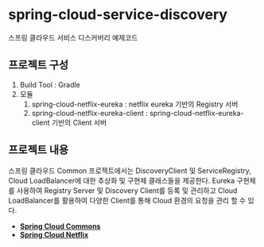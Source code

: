 # spring-cloud-service-discovery
스프링 클라우드 서비스 디스커버리 예제코드

## 프로젝트 구성
1. Build Tool : Gradle
2. 모듈
    1. spring-cloud-netflix-eureka : netflix eureka 기반의 Registry 서버
    2. spring-cloud-netflix-eureka-client : spring-cloud-netflix-eureka-client 기반의 Client 서버
    
## 프로젝트 내용
스프링 클라우드 Common 프로젝트에서는 DiscoveryClient 및 ServiceRegistry, Cloud LoadBalancer에 대한 추상화 및 구현체 클래스들을 제공한다.
Eureka 구현체를 사용하여 Registry Server 및 Discovery Client를 등록 및 관리하고 Cloud LoadBalancer를 활용하여 다양한 Client를 통해 Cloud 환경의 요청을 관리 할 수 있다. 
- [**Spring Cloud Commons**](https://spring.io/projects/spring-cloud-commons)
- [**Spring Cloud Netflix**](https://spring.io/projects/spring-cloud-netflix)